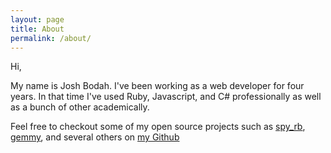 ```yaml
---
layout: page
title: About
permalink: /about/
---
```


Hi,

My name is Josh Bodah. I've been working as a web developer for four years.
In that time I've used Ruby, Javascript, and C# professionally as well as a bunch of other academically.

Feel free to checkout some of my open source projects such as [spy_rb](https://github.com/jbodah/spy_rb), [gemmy](https://github.com/jbodah/gemmy_rb),
and several others on [my Github](https://github.com/jbodah)
